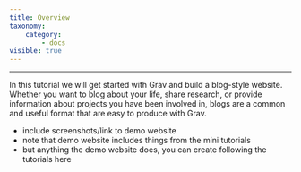 ```yaml
---
title: Overview
taxonomy:
    category:
        - docs
visible: true
---
```


---

In this tutorial we will get started with Grav and build a blog-style website. Whether you want to blog about your life, share research, or provide information about projects you have been involved in, blogs are a common and useful format that are easy to produce with Grav.

- include screenshots/link to demo website
- note that demo website includes things from the mini tutorials
- but anything the demo website does, you can create following the tutorials here
